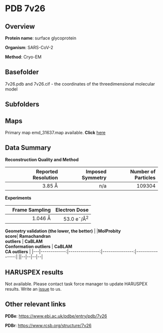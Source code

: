 # PDB 7v26

## Overview

**Protein name**: surface glycoprotein

**Organism**: SARS-CoV-2

**Method**: Cryo-EM



## Basefolder

7v26.pdb and 7v26.cif - the coordinates of the threedimensional molecular model

## Subfolders









## Maps

Primary map emd_31637.map available. **Click** [here](http://ftp.wwpdb.org/pub/emdb/structures/EMD-31637/map/) 

## Data Summary
**Reconstruction Quality and Method**

|   | Reported Resolution | Imposed Symmetry | Number of Particles |
|---|-------------:|----------------:|--------------:|
|   |3.85 Å|n/a|109304|

**Experiments**

|   | Frame Sampling | Electron Dose |
|---|-------------:|----------------:|
|   |1.046 Å|53.0 e<sup>-</sup>/Å<sup>2</sup>|

**Geometry validation (the lower, the better)**
|   |**MolProbity<br>score**| **Ramachandran<br>outliers** | **CaBLAM<br>Conformation outliers** | **CaBLAM<br>CA outliers** |
|---|-------------:|----------------:|----------------:|----------------:|
||--|--|--|--|

## HARUSPEX results

Not available. Please contact task force manager to update HARUSPEX results. Write an [issue](https://github.com/thorn-lab/coronavirus_structural_task_force/issues) to us.

## Other relevant links 
**PDBe**:  https://www.ebi.ac.uk/pdbe/entry/pdb/7v26
 
**PDBr**: https://www.rcsb.org/structure/7v26 
